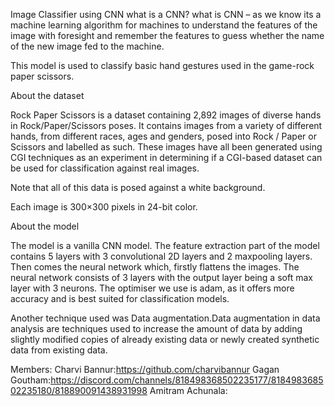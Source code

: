 Image Classifier using CNN
what is a CNN?
what is CNN – as we know its a machine learning algorithm for machines to understand the features of the image with foresight and remember the features to guess whether the name of the new image fed to the machine.

This model is used to classify basic hand gestures used in the game-rock paper scissors.

About the dataset

Rock Paper Scissors is a dataset containing 2,892 images of diverse hands in Rock/Paper/Scissors poses. It contains images from a variety of different hands, from different races, ages and genders, posed into Rock / Paper or Scissors and labelled as such. These images have all been generated using CGI techniques as an experiment in determining if a CGI-based dataset can be used for classification against real images.

Note that all of this data is posed against a white background.

Each image is 300×300 pixels in 24-bit color.

About the model

The model is a vanilla CNN model. The feature extraction part of the model contains 5 layers with 3 convolutional 2D layers and 2 maxpooling layers. Then comes the neural network which, firstly flattens the images. The neural network consists of 3 layers with the output layer being a soft max layer with 3 neurons.
The optimiser we use is adam, as it offers more accuracy and is best suited for classification models.

Another technique used was Data augmentation.Data augmentation in data analysis are techniques used to increase the amount of data by adding slightly modified copies of already existing data or newly created synthetic data from existing data.

Members:
Charvi Bannur:https://github.com/charvibannur
Gagan Goutham:https://discord.com/channels/818498368502235177/818498368502235180/818890091438931998
Amitram Achunala:



